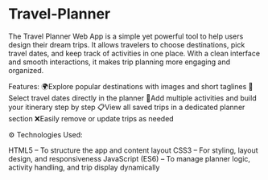 # Travel-Planner
The Travel Planner Web App is a simple yet powerful tool to help users design their dream trips. It allows travelers to choose destinations, pick travel dates, and keep track of activities in one place. With a clean interface and smooth interactions, it makes trip planning more engaging and organized.

Features:
🌍Explore popular destinations with images and short taglines
📅Select travel dates directly in the planner
📝Add multiple activities and build your itinerary step by step
📋View all saved trips in a dedicated planner section
❌Easily remove or update trips as needed

⚙️ Technologies Used:

HTML5 – To structure the app and content layout
CSS3 – For styling, layout design, and responsiveness
JavaScript (ES6) – To manage planner logic, activity handling, and trip display dynamically

